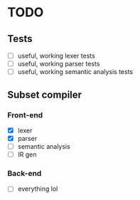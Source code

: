 # TODO
## Tests
- [ ] useful, working lexer tests
- [ ] useful, working parser tests
- [ ] useful, working semantic analysis tests

## Subset compiler
### Front-end
- [X] lexer
- [X] parser
- [ ] semantic analysis
- [ ] IR gen

### Back-end
- [ ] everything lol